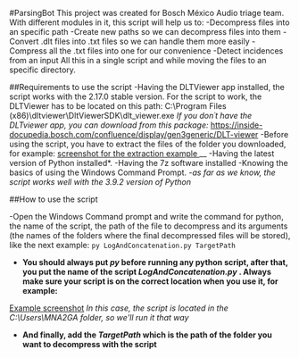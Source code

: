 #ParsingBot
This project was created for Bosch México Audio triage team. With different modules in it, this script will help us to:
-Decompress files into an specific path
-Create new paths so we can decompress files into them
-Convert .dlt files into .txt files so we can handle them more easily
-Compress all the .txt files into one for our convenience
-Detect incidences from an input
All this in a single script and while moving the files to an specific directory.

##Requirements to use the script
-Having the DLTViewer app installed, the script works with the 2.17.0 stable version. For the script to work, the DLTViewer has to be located on this path: C:\Program Files (x86)\dltviewer\DltViewerSDK\dlt_viewer.exe
*If you don´t have the DLTviewer app, you can download from this package:* https://inside-docupedia.bosch.com/confluence/display/gen3generic/DLT-viewer
-Before using the script, you have to extract the files of the folder you downloaded, for example:
[ screenshot for the extraction example ](C:\Users\MNA2GA\Documents\ParsingBot\exampleScreenshot_1.jpg)
__
-Having the latest version of Python installed*.
-Having the 7z software installed
-Knowing the basics of using the Windows Command Prompt.
-*as far as we know, the script works well with the 3.9.2 version of Python*

##How to use the script

-Open the Windows Command prompt and write the command for python, the name of the script, the path of the file to decompress and its arguments (the names of the folders where the final decompressed files will be stored), like the next example:
 `py LogAndConcatenation.py TargetPath`
- **You should always put _py_ before running any python script, after that, you put the name of the script _LogAndConcatenation.py_ . Always make sure your script is on the correct location when you use it, for example:**

[Example screenshot](C:\Users\MNA2GA\Documents\ParsingBot\consoleScreenshot.jpg)
_In this case, the script is located in the C:\Users\MNA2GA folder, so we'll run it that way_

- **And finally, add the _TargetPath_ which is the path of the folder you want to decompress with the script**
 
 

